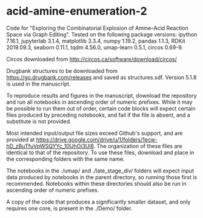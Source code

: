# acid-amine-enumeration-2
Code for "Exploring the Combinatorial Explosion of Amine–Acid Reaction Space via Graph Editing".
Tested on the following package versions: ipython 7.16.1, jupyterlab 3.1.4, matplotlib 3.3.4, numpy 1.19.2, pandas 1.1.3, RDKit 2019.09.3, seaborn 0.11.1, tqdm 4.56.0, umap-learn 0.5.1, circos 0.69-9.

Circos downloaded from http://circos.ca/software/download/circos/

Drugbank structures to be downloaded from https://go.drugbank.com/releases and saved as structures.sdf. Version 5.1.8 is used in the manuscript.

To reproduce results and figures in the manuscript, download the repository and run all notebooks in ascending order of numeric prefixes. While it may be possible to run them out of order, certain code blocks will expect certain files produced by preceding notebooks, and fail if the file is absent, and a substitute is not provided.

Most intended input/output file sizes exceed Github's support, and are provided at https://drive.google.com/drive/u/1/folders/1ecw-hD_zBuTfuVpWSQYYc_10UhOi3Ul8. The organization of these files are identical to that of the repository. To use these files, download and place in the corresponding folders with the same name.

The notebooks in the ./umap/ and ./late_stage_div/ folders will expect input data produced by notebooks in the parent directory, so running those first is recommended. Notebooks within these directories should also be run in ascending order of numeric prefixes.


A copy of the code that produces a significantly smaller dataset, and only requires one core, is present in the ./Demo/ folder. 
